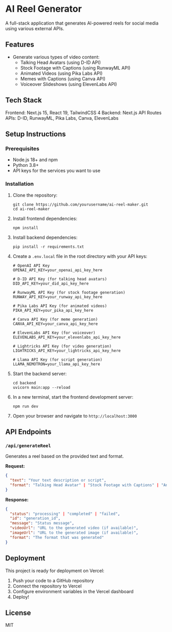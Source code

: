 # AI Reel Generator

A full-stack application that generates AI-powered reels for social media using various external APIs.

## Features

- Generate various types of video content:
  - Talking Head Avatars (using D-ID API)
  - Stock Footage with Captions (using RunwayML API)
  - Animated Videos (using Pika Labs API)
  - Memes with Captions (using Canva API)
  - Voiceover Slideshows (using ElevenLabs API)

## Tech Stack

Frontend: Next.js 15, React 19, TailwindCSS 4
Backend: Next.js API Routes
APIs: D-ID, RunwayML, Pika Labs, Canva, ElevenLabs

## Setup Instructions

### Prerequisites

- Node.js 18+ and npm
- Python 3.8+
- API keys for the services you want to use

### Installation

1. Clone the repository:
   ```
   git clone https://github.com/yourusername/ai-reel-maker.git
   cd ai-reel-maker
   ```

2. Install frontend dependencies:
   ```
   npm install
   ```

3. Install backend dependencies:
   ```
   pip install -r requirements.txt
   ```

4. Create a `.env.local` file in the root directory with your API keys:
   ```
   # OpenAI API Key
   OPENAI_API_KEY=your_openai_api_key_here
   
   # D-ID API Key (for talking head avatars)
   DID_API_KEY=your_did_api_key_here
   
   # RunwayML API Key (for stock footage generation)
   RUNWAY_API_KEY=your_runway_api_key_here
   
   # Pika Labs API Key (for animated videos)
   PIKA_API_KEY=your_pika_api_key_here
   
   # Canva API Key (for meme generation)
   CANVA_API_KEY=your_canva_api_key_here
   
   # ElevenLabs API Key (for voiceover)
   ELEVENLABS_API_KEY=your_elevenlabs_api_key_here
   
   # Lightricks API Key (for video generation)
   LIGHTRICKS_API_KEY=your_lightricks_api_key_here
   
   # Llama API Key (for script generation)
   LLAMA_NEMOTRON=your_llama_api_key_here
   ```

5. Start the backend server:
   ```
   cd backend
   uvicorn main:app --reload
   ```

6. In a new terminal, start the frontend development server:
   ```
   npm run dev
   ```

7. Open your browser and navigate to `http://localhost:3000`

## API Endpoints

### `/api/generateReel`

Generates a reel based on the provided text and format.

**Request:**
```json
{
  "text": "Your text description or script",
  "format": "Talking Head Avatar" | "Stock Footage with Captions" | "Animated Video" | "Meme with Captions" | "Voiceover Slideshow"
}
```

**Response:**
```json
{
  "status": "processing" | "completed" | "failed",
  "id": "generation_id",
  "message": "Status message",
  "videoUrl": "URL to the generated video (if available)",
  "imageUrl": "URL to the generated image (if available)",
  "format": "The format that was generated"
}
```

## Deployment

This project is ready for deployment on Vercel:

1. Push your code to a GitHub repository
2. Connect the repository to Vercel
3. Configure environment variables in the Vercel dashboard
4. Deploy!

## License

MIT
